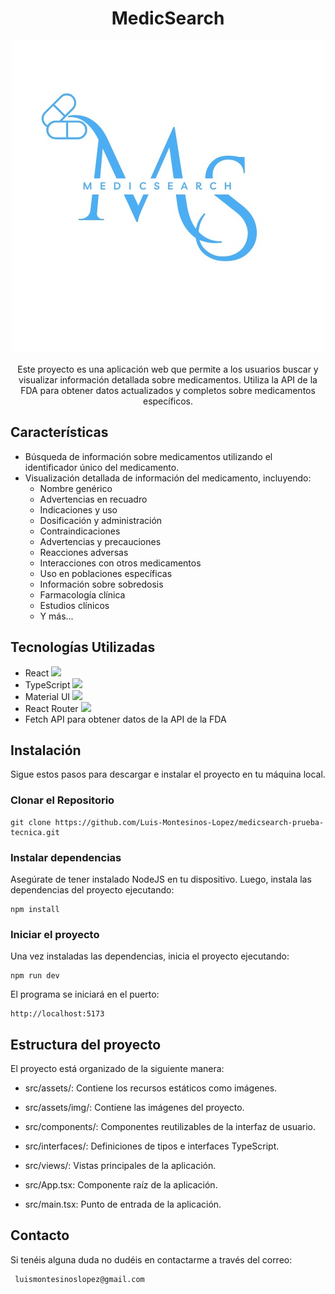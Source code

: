 <h1 align="center">MedicSearch</h1>

<p align="center">
  <img src="src/assets/img/MedicalSearchLogo.jpeg" alt="Logo del Proyecto" />
</p>

<p align="center">Este proyecto es una aplicación web que permite a los usuarios buscar y visualizar información detallada sobre medicamentos. Utiliza la API de la FDA para obtener datos actualizados y completos sobre medicamentos específicos.</p>


## Características

- Búsqueda de información sobre medicamentos utilizando el identificador único del medicamento.
- Visualización detallada de información del medicamento, incluyendo:
  - Nombre genérico
  - Advertencias en recuadro
  - Indicaciones y uso
  - Dosificación y administración
  - Contraindicaciones
  - Advertencias y precauciones
  - Reacciones adversas
  - Interacciones con otros medicamentos
  - Uso en poblaciones específicas
  - Información sobre sobredosis
  - Farmacología clínica
  - Estudios clínicos
  - Y más...

## Tecnologías Utilizadas

- React  <img width="20" heigth="20" src="https://cdn.jsdelivr.net/gh/devicons/devicon@latest/icons/react/react-original.svg" />
- TypeScript  <img width="20" heigth="20" src="https://cdn.jsdelivr.net/gh/devicons/devicon@latest/icons/typescript/typescript-original.svg" />          
- Material UI <img width="20" heigth="20" src="https://cdn.jsdelivr.net/gh/devicons/devicon@latest/icons/materialui/materialui-original.svg" />
- React Router <img width="20" heigth="20" src="https://cdn.jsdelivr.net/gh/devicons/devicon@latest/icons/reactrouter/reactrouter-original-wordmark.svg" />
- Fetch API para obtener datos de la API de la FDA

## Instalación

Sigue estos pasos para descargar e instalar el proyecto en tu máquina local.

### Clonar el Repositorio

```
git clone https://github.com/Luis-Montesinos-Lopez/medicsearch-prueba-tecnica.git
```

### Instalar dependencias

Asegúrate de tener instalado NodeJS en tu dispositivo. Luego, instala las dependencias del proyecto ejecutando:

```
npm install
```

### Iniciar el proyecto

Una vez instaladas las dependencias, inicia el proyecto ejecutando:

```
npm run dev
```

El programa se iniciará en el puerto:

```
http://localhost:5173
```

## Estructura del proyecto

El proyecto está organizado de la siguiente manera:

* src/assets/: Contiene los recursos estáticos como imágenes.

* src/assets/img/: Contiene las imágenes del proyecto.

* src/components/: Componentes reutilizables de la interfaz de usuario.

* src/interfaces/: Definiciones de tipos e interfaces TypeScript.

* src/views/: Vistas principales de la aplicación.

* src/App.tsx: Componente raíz de la aplicación.

* src/main.tsx: Punto de entrada de la aplicación.


## Contacto

Si tenéis alguna duda no dudéis en contactarme a través del correo:

```
 luismontesinoslopez@gmail.com
 ```




